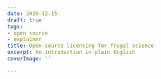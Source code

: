 ```yaml
---
date: 2020-12-15
draft: true
tags:
- open source
- explainer
title: Open-source licensing for frugal science
excerpt: An introduction in plain English
coverImage: ''

---
```

